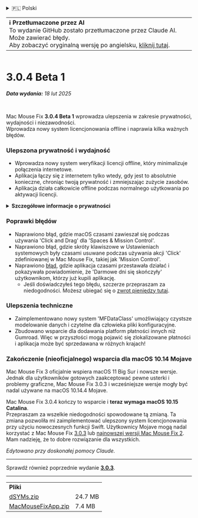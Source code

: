 <details>
<summary>🇵🇱 Polski</summary>

[🇬🇧 English (GitHub)](https://github.com/noah-nuebling/mac-mouse-fix/releases/tag/3.0.4-Beta-1)\
[🇦🇩 Català](https://redirect.macmousefix.com/?target=mmf-release&tag=3.0.4-Beta-1&locale=ca)\
[🇩🇪 Deutsch](https://redirect.macmousefix.com/?target=mmf-release&tag=3.0.4-Beta-1&locale=de)\
[🇪🇸 Español](https://redirect.macmousefix.com/?target=mmf-release&tag=3.0.4-Beta-1&locale=es)\
[🇫🇷 Français](https://redirect.macmousefix.com/?target=mmf-release&tag=3.0.4-Beta-1&locale=fr)\
[🇮🇩 Indonesia](https://redirect.macmousefix.com/?target=mmf-release&tag=3.0.4-Beta-1&locale=id)\
[🇮🇹 Italiano](https://redirect.macmousefix.com/?target=mmf-release&tag=3.0.4-Beta-1&locale=it)\
[🇭🇺 Magyar](https://redirect.macmousefix.com/?target=mmf-release&tag=3.0.4-Beta-1&locale=hu)\
[🇳🇱 Nederlands](https://redirect.macmousefix.com/?target=mmf-release&tag=3.0.4-Beta-1&locale=nl)\
**🇵🇱 Polski**\
[🇧🇷 Português (Brasil)](https://redirect.macmousefix.com/?target=mmf-release&tag=3.0.4-Beta-1&locale=pt-BR)\
[🇵🇹 Português (Portugal)](https://redirect.macmousefix.com/?target=mmf-release&tag=3.0.4-Beta-1&locale=pt-PT)\
[🇷🇴 Română](https://redirect.macmousefix.com/?target=mmf-release&tag=3.0.4-Beta-1&locale=ro)\
[🇸🇪 Svenska](https://redirect.macmousefix.com/?target=mmf-release&tag=3.0.4-Beta-1&locale=sv)\
[🇻🇳 Tiếng Việt](https://redirect.macmousefix.com/?target=mmf-release&tag=3.0.4-Beta-1&locale=vi)\
[🇹🇷 Türkçe](https://redirect.macmousefix.com/?target=mmf-release&tag=3.0.4-Beta-1&locale=tr)\
[🇨🇿 Čeština](https://redirect.macmousefix.com/?target=mmf-release&tag=3.0.4-Beta-1&locale=cs)\
[🇬🇷 Ελληνικά](https://redirect.macmousefix.com/?target=mmf-release&tag=3.0.4-Beta-1&locale=el)\
[🇷🇺 Русский](https://redirect.macmousefix.com/?target=mmf-release&tag=3.0.4-Beta-1&locale=ru)\
[🇺🇦 Українська](https://redirect.macmousefix.com/?target=mmf-release&tag=3.0.4-Beta-1&locale=uk)\
[🇮🇱 עברית](https://redirect.macmousefix.com/?target=mmf-release&tag=3.0.4-Beta-1&locale=he)\
[🇸🇦 العربية](https://redirect.macmousefix.com/?target=mmf-release&tag=3.0.4-Beta-1&locale=ar)\
[🇮🇳 हिन्दी](https://redirect.macmousefix.com/?target=mmf-release&tag=3.0.4-Beta-1&locale=hi)\
[🇹🇭 ไทย](https://redirect.macmousefix.com/?target=mmf-release&tag=3.0.4-Beta-1&locale=th)\
[🇨🇳 中文 (简体)](https://redirect.macmousefix.com/?target=mmf-release&tag=3.0.4-Beta-1&locale=zh-Hans)\
[🇨🇳 中文 (繁體)](https://redirect.macmousefix.com/?target=mmf-release&tag=3.0.4-Beta-1&locale=zh-Hant)\
[🇭🇰 中文（香港)](https://redirect.macmousefix.com/?target=mmf-release&tag=3.0.4-Beta-1&locale=zh-HK)\
[🇯🇵 日本語](https://redirect.macmousefix.com/?target=mmf-release&tag=3.0.4-Beta-1&locale=ja)\
[🇰🇷 한국어](https://redirect.macmousefix.com/?target=mmf-release&tag=3.0.4-Beta-1&locale=ko)\
[Help translate Mac Mouse Fix to different languages!](https://github.com/noah-nuebling/mac-mouse-fix/discussions/731)
</details>
<table align=><td>
<b>ℹ️ Przetłumaczone przez AI</b><br>
To wydanie GitHub zostało przetłumaczone przez Claude AI. Może zawierać błędy.<br>
Aby zobaczyć oryginalną wersję po angielsku, <a href="https://github.com/noah-nuebling/mac-mouse-fix/releases/tag/3.0.4-Beta-1">kliknij tutaj</a>.
</td></table>

<table></table>

# 3.0.4 Beta 1
***Data wydania:** 18 lut 2025*

<br>

Mac Mouse Fix **3.0.4 Beta 1** wprowadza ulepszenia w zakresie prywatności, wydajności i niezawodności.\
Wprowadza nowy system licencjonowania offline i naprawia kilka ważnych błędów.

### Ulepszona prywatność i wydajność

- Wprowadza nowy system weryfikacji licencji offline, który minimalizuje połączenia internetowe.
- Aplikacja łączy się z internetem tylko wtedy, gdy jest to absolutnie konieczne, chroniąc twoją prywatność i zmniejszając zużycie zasobów.
- Aplikacja działa całkowicie offline podczas normalnego użytkowania po aktywacji licencji.

<details>
<summary><b>Szczegółowe informacje o prywatności</b></summary>
Poprzednie wersje weryfikowały licencje online przy każdym uruchomieniu, potencjalnie umożliwiając przechowywanie logów połączeń przez serwery zewnętrzne (GitHub i Gumroad). Nowy system eliminuje niepotrzebne połączenia – po początkowej aktywacji licencji łączy się z internetem tylko wtedy, gdy lokalne dane licencyjne są uszkodzone.
<br><br>
Chociaż ja osobiście nigdy nie rejestrowałem zachowań użytkowników, poprzedni system teoretycznie pozwalał serwerom zewnętrznym na rejestrowanie adresów IP i czasów połączeń. Gumroad mógł również rejestrować twój klucz licencyjny i potencjalnie powiązać go z danymi osobowymi, które zapisali o tobie podczas zakupu Mac Mouse Fix.
<br><br>
Nie wziąłem pod uwagę tych subtelnych kwestii prywatności, gdy budowałem oryginalny system licencjonowania, ale teraz Mac Mouse Fix jest tak prywatny i wolny od internetu, jak to tylko możliwe!
<br><br>
Zobacz także <a href=https://gumroad.com/privacy>politykę prywatności Gumroad</a> i mój <a href=https://github.com/noah-nuebling/mac-mouse-fix/issues/976#issuecomment-2140955801>komentarz na GitHub</a>.

</details>

### Poprawki błędów

- Naprawiono błąd, gdzie macOS czasami zawieszał się podczas używania 'Click and Drag' dla 'Spaces & Mission Control'.
- Naprawiono błąd, gdzie skróty klawiszowe w Ustawieniach systemowych były czasami usuwane podczas używania akcji 'Click' zdefiniowanej w Mac Mouse Fix, takiej jak 'Mission Control'.
- Naprawiono [błąd](https://github.com/noah-nuebling/mac-mouse-fix/issues?q=state%3Aopen%20label%3A%22%27Free%20days%20are%20over%27%20bug%22), gdzie aplikacja czasami przestawała działać i pokazywała powiadomienie, że 'Darmowe dni się skończyły' użytkownikom, którzy już kupili aplikację.
    - Jeśli doświadczyłeś tego błędu, szczerze przepraszam za niedogodności. Możesz ubiegać się o [zwrot pieniędzy tutaj](https://redirect.macmousefix.com/?message=&target=mmf-apply-for-refund&locale=pl).

### Ulepszenia techniczne

- Zaimplementowano nowy system 'MFDataClass' umożliwiający czystsze modelowanie danych i czytelne dla człowieka pliki konfiguracyjne.
- Zbudowano wsparcie dla dodawania platform płatności innych niż Gumroad. Więc w przyszłości mogą pojawić się zlokalizowane płatności i aplikacja może być sprzedawana w różnych krajach!

### Zakończenie (nieoficjalnego) wsparcia dla macOS 10.14 Mojave

Mac Mouse Fix 3 oficjalnie wspiera macOS 11 Big Sur i nowsze wersje. Jednak dla użytkowników gotowych zaakceptować pewne usterki i problemy graficzne, Mac Mouse Fix 3.0.3 i wcześniejsze wersje mogły być nadal używane na macOS 10.14.4 Mojave.

Mac Mouse Fix 3.0.4 kończy to wsparcie i **teraz wymaga macOS 10.15 Catalina**.\
Przepraszam za wszelkie niedogodności spowodowane tą zmianą. Ta zmiana pozwoliła mi zaimplementować ulepszony system licencjonowania przy użyciu nowoczesnych funkcji Swift. Użytkownicy Mojave mogą nadal korzystać z Mac Mouse Fix [3.0.3](https://redirect.macmousefix.com/?target=mmf-release&tag=3.0.3&locale=pl) lub [najnowszej wersji Mac Mouse Fix 2](https://redirect.macmousefix.com/?target=mmf2-latest&locale=pl). Mam nadzieję, że to dobre rozwiązanie dla wszystkich.

*Edytowano przy doskonałej pomocy Claude.*

---

Sprawdź również poprzednie wydanie [**3.0.3**](https://redirect.macmousefix.com/?target=mmf-release&tag=3.0.3&locale=pl).

---

<table align="start">
<tr>
    <td colspan=2>
        <b>Pliki</b>
    </td>
</tr>
<tr>
    <td><a href="https://github.com/noah-nuebling/mac-mouse-fix/releases/download/3.0.4-Beta-1/dSYMs.zip">dSYMs.zip</a></td>
    <td>24.7 MB</td>
</tr>
<tr>
    <td><a href="https://github.com/noah-nuebling/mac-mouse-fix/releases/download/3.0.4-Beta-1/MacMouseFixApp.zip">MacMouseFixApp.zip</a></td>
    <td>7.4 MB</td>
</tr>
</table>